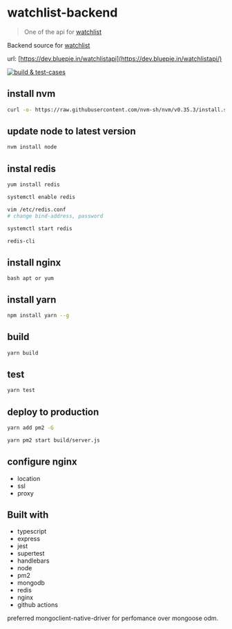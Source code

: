 # watchlist-backend
> One of the api for [watchlist](https://github.com/aghontpi/watchlist)

Backend source for [watchlist](https://github.com/aghontpi/watchlist) 

url: [https://dev.bluepie.in/watchlistapi](https://dev.bluepie.in/watchlistapi/)

[![build & test-cases](https://github.com/aghontpi/watchlist-backend/workflows/Node.js%20CI/badge.svg)](https://github.com/aghontpi/watchlist-backend/actions)
## install nvm

```bash
curl -o- https://raw.githubusercontent.com/nvm-sh/nvm/v0.35.3/install.sh | bash
```
## update node to latest version

```bash
nvm install node 
```

## instal redis

```bash
yum install redis

systemctl enable redis

vim /etc/redis.conf
# change bind-address, password

systemctl start redis

redis-cli
```
## install nginx

`bash
apt or yum
`
## install yarn

```bash
npm install yarn --g
```
## build

```bash
yarn build
```
## test

```bash
yarn test
```

## deploy to production

```bash
yarn add pm2 -G

yarn pm2 start build/server.js
```
##  configure nginx

- location
- ssl
- proxy

## Built with

- typescript
- express
- jest
- supertest
- handlebars
- node
- pm2
- mongodb
- redis
- nginx
- github actions

preferred mongoclient-native-driver for perfomance over mongoose odm.